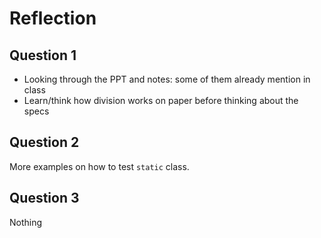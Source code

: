 # Reflection

## Question 1

- Looking through the PPT and notes: some of them already mention in class
- Learn/think how division works on paper before thinking about the specs

## Question 2

More examples on how to test `static` class.

## Question 3

Nothing
